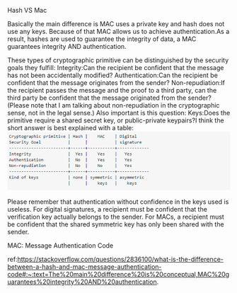 Hash VS Mac


Basically the main difference is MAC uses a private key and hash does not use any keys. Because of that MAC allows us to achieve authentication.As a result, hashes are used to guarantee the integrity of data, a MAC guarantees integrity AND authentication.

These types of cryptographic primitive can be distinguished by the security goals they fulfill:
Integrity:Can the recipient be confident that the message has not been accidentally modified?
Authentication:Can the recipient be confident that the message originates from the sender?
Non-repudiation:If the recipient passes the message and the proof to a third party, can the third party be confident that the message originated from the sender? (Please note that I am talking about non-repudiation in the cryptographic sense, not in the legal sense.) Also important is this question:
Keys:Does the primitive require a shared secret key, or public-private keypairs?I think the short answer is best explained with a table:
![Table](./images/hash_vs_mac.png)

Please remember that authentication without confidence in the keys used is useless. For digital signatures, a recipient must be confident that the verification key actually belongs to the sender. For MACs, a recipient must be confident that the shared symmetric key has only been shared with the sender.

MAC: Message Authentication Code

ref:https://stackoverflow.com/questions/2836100/what-is-the-difference-between-a-hash-and-mac-message-authentication-code#:~:text=The%20main%20difference%20is%20conceptual,MAC%20guarantees%20integrity%20AND%20authentication.

